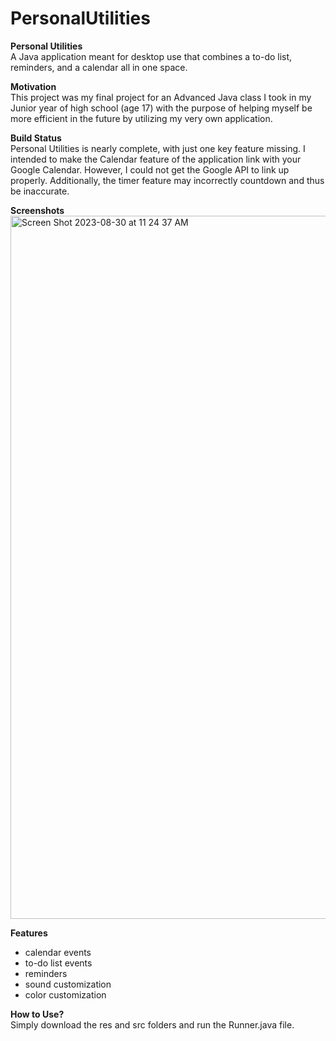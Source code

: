 # PersonalUtilities

<b>Personal Utilities</b><br>
A Java application meant for desktop use that combines a to-do list, reminders, and a calendar all in one space.

<b>Motivation</b><br>
This project was my final project for an Advanced Java class I took in my Junior year of high school (age 17) with the purpose of helping myself be more efficient in the future by utilizing my very own application.

<b>Build Status</b><br>
Personal Utilities is nearly complete, with just one key feature missing. I intended to make the Calendar feature of the application link with your Google Calendar. However, I could not get the Google API to link up properly. Additionally, the timer feature may incorrectly countdown and thus be inaccurate.

**Screenshots**<br>
<img width="1125" alt="Screen Shot 2023-08-30 at 11 24 37 AM" src="https://github.com/tuckerbarach/PersonalUtilities/assets/52296324/f52e046c-e357-4a6e-9b9f-4b6fbbd3cbf8">

**Features**<br>
- calendar events
- to-do list events
- reminders
- sound customization
- color customization

**How to Use?**<br>
Simply download the res and src folders and run the Runner.java file.

